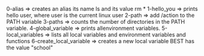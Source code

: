 0-alias => creates an alias its name ls and its value rm *
1-hello_you => prints hello user, where user is the current linux user
2-path => add /action to the PATH variable
3-paths => counts the number of directories in the PATH variable.
4-global_variable => prints allenvironment variables.
5-local_variables => lists all local variables and environment variables and functions
6-create_local_variable => creates a new local variable BEST has the value "school"
